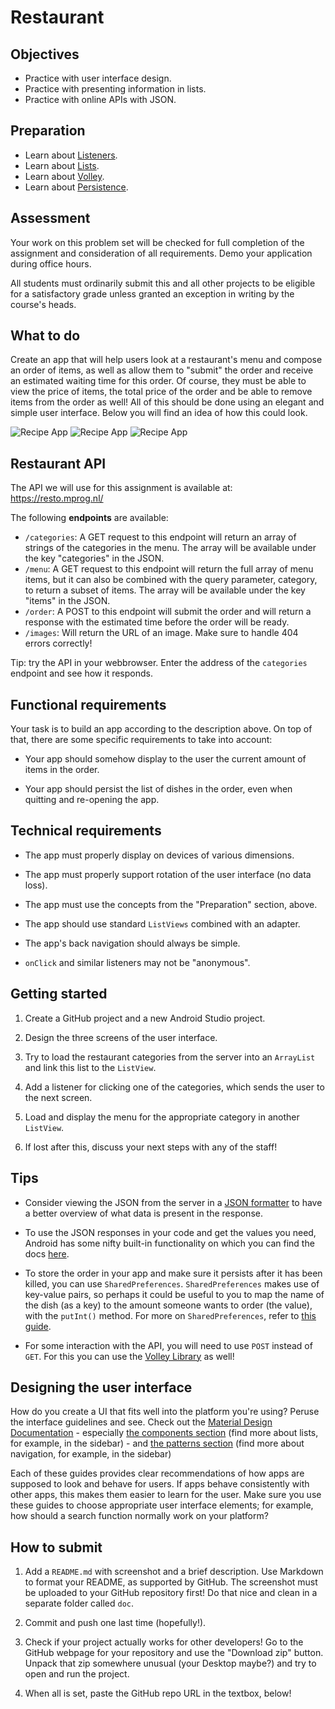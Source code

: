 # Restaurant


## Objectives

- Practice with user interface design.
- Practice with presenting information in lists.
- Practice with online APIs with JSON.


## Preparation

- Learn about [Listeners](/android/listeners).
- Learn about [Lists](/android/lists).
- Learn about [Volley](/android/volley).
- Learn about [Persistence](/android/persistence).


## Assessment

Your work on this problem set will be checked for full completion of the assignment and consideration of all requirements. Demo your application during office hours.

All students must ordinarily submit this and all other projects to be eligible for a satisfactory grade unless granted an exception in writing by the course's heads.


## What to do

Create an app that will help users look at a restaurant's menu and compose an order of items, as well as allow them to "submit" the order and receive an estimated waiting time for this order. Of course, they must be able to view the price of items, the total price of the order and be able to remove items from the order as well! All of this should be done using an elegant and simple user interface. Below you will find an idea of how this could look.

![Recipe App](rec1.png) ![Recipe App](rec2.png) ![Recipe App](rec3.png)


## Restaurant API

The API we will use for this assignment is available at: <https://resto.mprog.nl/>

The following **endpoints** are available:

* `/categories`: A GET request to this endpoint will return an array of strings of the categories in the menu. The array will be available under the key "categories" in the JSON.
* `/menu`: A GET request to this endpoint will return the full array of menu items, but it can also be combined with the query parameter, category, to return a subset of items. The array will be available under the key "items" in the JSON.
* `/order`: A POST to this endpoint will submit the order and will return a response with the estimated time before the order will be ready. 
* `/images`: Will return the URL of an image. Make sure to handle 404 errors correctly!

Tip: try the API in your webbrowser. Enter the address of the `categories` endpoint and see how it responds.

## Functional requirements

Your task is to build an app according to the description above. On top of that, there are some specific requirements to take into account:

- Your app should somehow display to the user the current amount of items in the order.

- Your app should persist the list of dishes in the order, even when quitting and re-opening the app.


## Technical requirements

- The app must properly display on devices of various dimensions.

- The app must properly support rotation of the user interface (no data loss).

- The app must use the concepts from the "Preparation" section, above.

- The app should use standard `ListViews` combined with an adapter.

- The app's back navigation should always be simple.

- `onClick` and similar listeners may not be "anonymous".


## Getting started

1. Create a GitHub project and a new Android Studio project.

2. Design the three screens of the user interface.

3. Try to load the restaurant categories from the server into an `ArrayList` and link this list to the `ListView`.

4. Add a listener for clicking one of the categories, which sends the user to the next screen.

5. Load and display the menu for the appropriate category in another `ListView`.

6. If lost after this, discuss your next steps with any of the staff!


## Tips

- Consider viewing the JSON from the server in a [JSON formatter](https://jsonformatter.curiousconcept.com/) to have a better overview of what data is present in the response.

- To use the JSON responses in your code and get the values you need, Android has some nifty built-in functionality on which you can find the docs [here](https://developer.android.com/reference/org/json/package-summary.html).

- To store the order in your app and make sure it persists after it has been killed, you can use `SharedPreferences`. `SharedPreferences` makes use of key-value pairs, so perhaps it could be useful to you to map the name of the dish (as a key) to the amount someone wants to order (the value), with the `putInt()` method. For more on `SharedPreferences`, refer to [this guide](/android/persistence).

- For some interaction with the API, you will need to use `POST` instead of `GET`. For this you can use the [Volley Library](https://developer.android.com/training/volley/simple.html) as well!


## Designing the user interface

How do you create a UI that fits well into the platform you're using? Peruse the interface guidelines and see. Check out the [Material Design Documentation](https://developer.android.com/design/index.html)
	- especially [the components section](https://material.google.com/components/bottom-navigation.html) (find more about lists, for example, in the sidebar)
	- and [the patterns section](https://material.google.com/patterns/confirmation-acknowledgement.html) (find more about navigation, for example, in the sidebar)

Each of these guides provides clear recommendations of how apps are supposed to look and behave for users. If apps behave consistently with other apps, this makes them easier to learn for the user. Make sure you use these guides to choose appropriate user interface elements; for example, how should a search function normally work on your platform?


## How to submit

1. Add a `README.md` with screenshot and a brief description. Use Markdown to format your README, as supported by GitHub. The screenshot must be uploaded to your GitHub repository first! Do that nice and clean in a separate folder called `doc`.

2. Commit and push one last time (hopefully!).

3. Check if your project actually works for other developers! Go to the GitHub webpage for your repository and use the "Download zip" button. Unpack that zip somewhere unusual (your Desktop maybe?) and try to open and run the project.

4. When all is set, paste the GitHub repo URL in the textbox, below!
